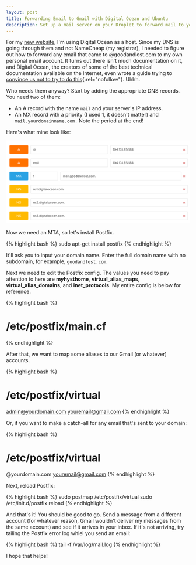 ```yaml
---
layout: post
title: Forwarding Email to Gmail with Digital Ocean and Ubuntu
description: Set up a mail server on your Droplet to forward mail to your Gmail address.
---
```


For my [new website](http://goodandlost.com), I'm using Digital Ocean as a host. Since my DNS is going through them and not NameCheap (my registrar), I needed to figure out how to forward any email that came to @goodandlost.com to my own personal email account. It turns out there isn't much documentation on it, and Digital Ocean, the creators of some of the best technical documentation available on the Internet, even wrote a guide trying to [convince us not to try to do this](https://www.digitalocean.com/community/tutorials/why-you-should-not-run-your-own-mail-server){:rel="nofollow"}. Uhhh.

Who needs them anyway? Start by adding the appropriate DNS records. You need two of them:

- An A record with the name ```mail``` and your server's IP address.
- An MX record with a priority (I used 1, it doesn't matter) and ```mail.yourdomainname.com.``` Note the period at the end!

Here's what mine look like:

![DNS records](/images/dns.png)

Now we need an MTA, so let's install Postfix.

{% highlight bash %}
sudo apt-get install postfix
{% endhighlight %}

It'll ask you to input your domain name. Enter the full domain name with no subdomain, for example, ```goodandlost.com```.

Next we need to edit the Postfix config. The values you need to pay attention to here are **myhysthome**, **virtual_alias_maps**, **virtual_alias_domains**, and **inet_protocols**. My entire config is below for reference.

{% highlight bash %}
# /etc/postfix/main.cf

{% endhighlight %}

After that, we want to map some aliases to our Gmail (or whatever) accounts.

{% highlight bash %}
# /etc/postfix/virtual

admin@yourdomain.com youremail@gmail.com
{% endhighlight %}

Or, if you want to make a catch-all for any email that's sent to your domain:

{% highlight bash %}
# /etc/postfix/virtual

@yourdomain.com youremail@gmail.com
{% endhighlight %}

Next, reload Postfix:

{% highlight bash %}
sudo postmap /etc/postfix/virtual
sudo /etc/init.d/postfix reload
{% endhighlight %}

And that's it! You should be good to go. Send a message from a different account (for whatever reason, Gmail wouldn't deliver my messages from the same account) and see if it arrives in your inbox. If it's not arriving, try tailing the Postfix error log whiel you send an email:

{% highlight bash %}
tail -f /var/log/mail.log
{% endhighlight %}

I hope that helps!